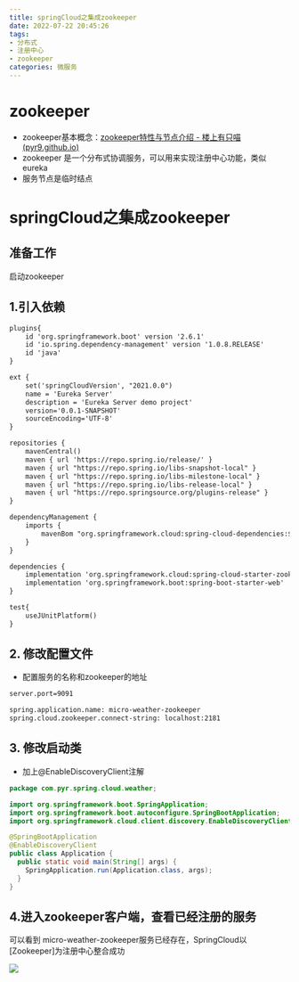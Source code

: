 ```yaml
---
title: springCloud之集成zookeeper
date: 2022-07-22 20:45:26
tags:
- 分布式
- 注册中心
- zookeeper
categories: 微服务
---
```


# zookeeper

- zookeeper基本概念：[zookeeper特性与节点介绍 - 楼上有只喵 (pyr9.github.io)](https://pyr9.github.io/2021/09/22/zookeeper特性与节点介绍/)
- zookeeper 是一个分布式协调服务，可以用来实现注册中心功能，类似eureka
- 服务节点是临时结点



# springCloud之集成zookeeper

## 准备工作

启动zookeeper

## 1.引入依赖

```xml
plugins{
	id 'org.springframework.boot' version '2.6.1'
	id 'io.spring.dependency-management' version '1.0.8.RELEASE'
	id 'java'
}

ext {
	set('springCloudVersion', "2021.0.0")
	name = 'Eureka Server'
	description = 'Eureka Server demo project'
	version='0.0.1-SNAPSHOT'
	sourceEncoding='UTF-8'
}

repositories {
	mavenCentral()
	maven { url 'https://repo.spring.io/release/' }
	maven { url "https://repo.spring.io/libs-snapshot-local" }
	maven { url "https://repo.spring.io/libs-milestone-local" }
	maven { url "https://repo.spring.io/libs-release-local" }
	maven { url "https://repo.springsource.org/plugins-release" }
}

dependencyManagement {
	imports {
		mavenBom "org.springframework.cloud:spring-cloud-dependencies:${springCloudVersion}"
	}
}

dependencies {
	implementation 'org.springframework.cloud:spring-cloud-starter-zookeeper-discovery'
	implementation 'org.springframework.boot:spring-boot-starter-web'
}

test{
	useJUnitPlatform()
}
```

## 2. 修改配置文件

- 配置服务的名称和zookeeper的地址

```xml
server.port=9091

spring.application.name: micro-weather-zookeeper
spring.cloud.zookeeper.connect-string: localhost:2181
```

## 3. 修改启动类

- 加上@EnableDiscoveryClient注解

```java
package com.pyr.spring.cloud.weather;

import org.springframework.boot.SpringApplication;
import org.springframework.boot.autoconfigure.SpringBootApplication;
import org.springframework.cloud.client.discovery.EnableDiscoveryClient;

@SpringBootApplication
@EnableDiscoveryClient
public class Application {
  public static void main(String[] args) {
    SpringApplication.run(Application.class, args);
  }
}

```



## 4.进入zookeeper客户端，查看已经注册的服务

可以看到 micro-weather-zookeeper服务已经存在，SpringCloud以[Zookeeper]为注册中心整合成功

![](https://tva1.sinaimg.cn/large/e6c9d24ely1h5fhw2g43sj21ew0dk0wm.jpg)
